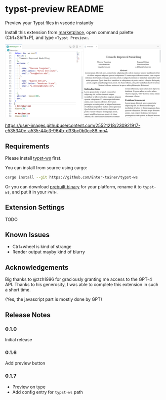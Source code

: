 # typst-preview README

Preview your Typst files in vscode instantly

Install this extension from [marketplace](https://marketplace.visualstudio.com/items?itemName=mgt19937.typst-preview), open command palette (Ctrl+Shift+P), and type `>Typst Preview:`.

![demo](demo.png)

https://user-images.githubusercontent.com/25521218/230921917-e535340e-a535-44c3-964b-d33bc0b0cc88.mp4

## Requirements

Please install [typst-ws](https://github.com/Enter-tainer/typst-ws) first.

You can install from source using cargo:

```bash
cargo install --git https://github.com/Enter-tainer/typst-ws
```

Or you can download [prebuilt binary](https://nightly.link/Enter-tainer/typst-ws/workflows/build/master) for your platform, rename it to `typst-ws`, and put it in your `PATH`.
## Extension Settings

TODO
## Known Issues

- Ctrl+wheel is kind of strange
- Render output mayby kind of blurry

## Acknowledgements

Big thanks to @zzh1996 for graciously granting me access to the GPT-4 API. Thanks to his generosity, I was able to complete this extension in such a short time.

(Yes, the javascript part is mostly done by GPT)
## Release Notes

### 0.1.0

Initial release 

### 0.1.6

Add preview button

### 0.1.7

- Preview on type
- Add config entry for `typst-ws` path
